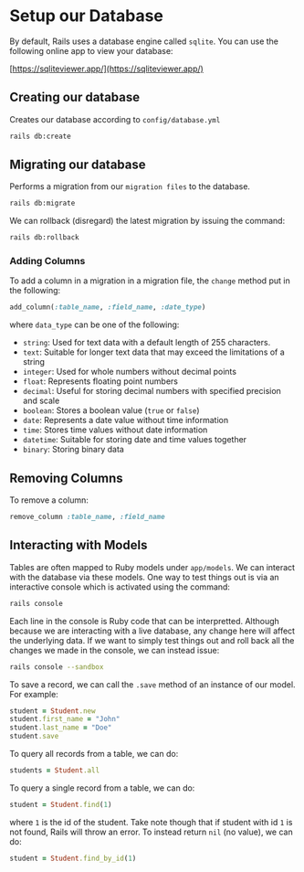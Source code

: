 # Setup our Database

By default, Rails uses a database engine called `sqlite`. You can use the following online app to view your database:

[https://sqliteviewer.app/](https://sqliteviewer.app/)

## Creating our database

Creates our database according to `config/database.yml`

```bash
rails db:create
```

## Migrating our database

Performs a migration from our `migration files` to the database.

```bash
rails db:migrate
```

We can rollback (disregard) the latest migration by issuing the command:

```bash
rails db:rollback
```

### Adding Columns

To add a column in a migration in a migration file, the `change` method put in the following:

```ruby
add_column(:table_name, :field_name, :date_type)
```

where `data_type` can be one of the following:

* `string`: Used for text data with a default length of 255 characters.
* `text`: Suitable for longer text data that may exceed the limitations of a string
* `integer`: Used for whole numbers without decimal points
* `float`: Represents floating point numbers
* `decimal`: Useful for storing decimal numbers with specified precision and scale
* `boolean`: Stores a boolean value (`true` or `false`)
* `date`: Represents a date value without time information
* `time`: Stores time values without date information
* `datetime`: Suitable for storing date and time values together
* `binary`: Storing binary data

## Removing Columns

To remove a column:

```ruby
remove_column :table_name, :field_name
```

## Interacting with Models

Tables are often mapped to Ruby models under `app/models`. We can interact with the database via these models. One way to test things out is via an interactive console which is activated using the command:

```bash
rails console
```

Each line in the console is Ruby code that can be interpretted. Although because we are interacting with a live database, any change here will affect the underlying data. If we want to simply test things out and roll back all the changes we made in the console, we can instead issue:

```bash
rails console --sandbox
```

To save a record, we can call the `.save` method of an instance of our model. For example:

```ruby
student = Student.new
student.first_name = "John"
student.last_name = "Doe"
student.save
```

To query all records from a table, we can do:

```ruby
students = Student.all
```

To query a single record from a table, we can do:

```ruby
student = Student.find(1)
```

where `1` is the id of the student. Take note though that if student with id `1` is not found, Rails will throw an error. To instead return `nil` (no value), we can do:

```ruby
student = Student.find_by_id(1)
```

